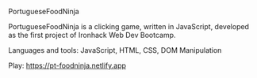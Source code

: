 PortugueseFoodNinja

PortugueseFoodNinja is a clicking game, written in JavaScript, developed as the first project of Ironhack Web Dev Bootcamp.

Languages and tools: JavaScript, HTML, CSS, DOM Manipulation

Play: https://pt-foodninja.netlify.app 
